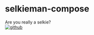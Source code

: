 # selkieman-compose
Are you really a selkie?  
[![github](https://img.shields.io/badge/copy_of-podman--compose-blue)](https://github.com/containers/podman-compose)
